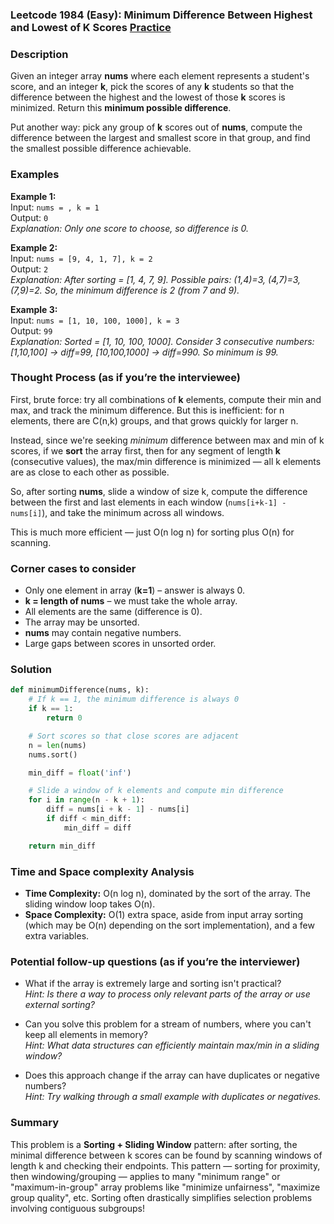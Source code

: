 ### Leetcode 1984 (Easy): Minimum Difference Between Highest and Lowest of K Scores [Practice](https://leetcode.com/problems/minimum-difference-between-highest-and-lowest-of-k-scores)

### Description  
Given an integer array **nums** where each element represents a student's score, and an integer **k**, pick the scores of any **k** students so that the difference between the highest and the lowest of those **k** scores is minimized. Return this **minimum possible difference**.

Put another way: pick any group of **k** scores out of **nums**, compute the difference between the largest and smallest score in that group, and find the smallest possible difference achievable.

### Examples  

**Example 1:**  
Input: `nums = , k = 1`  
Output: `0`  
*Explanation: Only one score to choose, so difference is 0.*

**Example 2:**  
Input: `nums = [9, 4, 1, 7], k = 2`  
Output: `2`  
*Explanation: After sorting = [1, 4, 7, 9]. Possible pairs: (1,4)=3, (4,7)=3, (7,9)=2. So, the minimum difference is 2 (from 7 and 9).*

**Example 3:**  
Input: `nums = [1, 10, 100, 1000], k = 3`  
Output: `99`  
*Explanation: Sorted = [1, 10, 100, 1000]. Consider 3 consecutive numbers: [1,10,100] → diff=99, [10,100,1000] → diff=990. So minimum is 99.*

### Thought Process (as if you’re the interviewee)  
First, brute force: try all combinations of **k** elements, compute their min and max, and track the minimum difference. But this is inefficient: for n elements, there are C(n,k) groups, and that grows quickly for larger n.

Instead, since we're seeking *minimum* difference between max and min of k scores, if we **sort** the array first, then for any segment of length **k** (consecutive values), the max/min difference is minimized — all k elements are as close to each other as possible.

So, after sorting **nums**, slide a window of size k, compute the difference between the first and last elements in each window (`nums[i+k-1] - nums[i]`), and take the minimum across all windows.

This is much more efficient — just O(n log n) for sorting plus O(n) for scanning.

### Corner cases to consider  
- Only one element in array (**k=1**) – answer is always 0.
- **k = length of nums** – we must take the whole array.
- All elements are the same (difference is 0).
- The array may be unsorted.
- **nums** may contain negative numbers.
- Large gaps between scores in unsorted order.

### Solution

```python
def minimumDifference(nums, k):
    # If k == 1, the minimum difference is always 0
    if k == 1:
        return 0

    # Sort scores so that close scores are adjacent
    n = len(nums)
    nums.sort()

    min_diff = float('inf')

    # Slide a window of k elements and compute min difference
    for i in range(n - k + 1):
        diff = nums[i + k - 1] - nums[i]
        if diff < min_diff:
            min_diff = diff

    return min_diff
```

### Time and Space complexity Analysis  

- **Time Complexity:** O(n log n), dominated by the sort of the array. The sliding window loop takes O(n).
- **Space Complexity:** O(1) extra space, aside from input array sorting (which may be O(n) depending on the sort implementation), and a few extra variables.

### Potential follow-up questions (as if you’re the interviewer)  

- What if the array is extremely large and sorting isn't practical?  
  *Hint: Is there a way to process only relevant parts of the array or use external sorting?*

- Can you solve this problem for a stream of numbers, where you can't keep all elements in memory?  
  *Hint: What data structures can efficiently maintain max/min in a sliding window?*

- Does this approach change if the array can have duplicates or negative numbers?  
  *Hint: Try walking through a small example with duplicates or negatives.*

### Summary
This problem is a **Sorting + Sliding Window** pattern: after sorting, the minimal difference between k scores can be found by scanning windows of length k and checking their endpoints. This pattern — sorting for proximity, then windowing/grouping — applies to many "minimum range" or "maximum-in-group" array problems like "minimize unfairness", "maximize group quality", etc. Sorting often drastically simplifies selection problems involving contiguous subgroups!